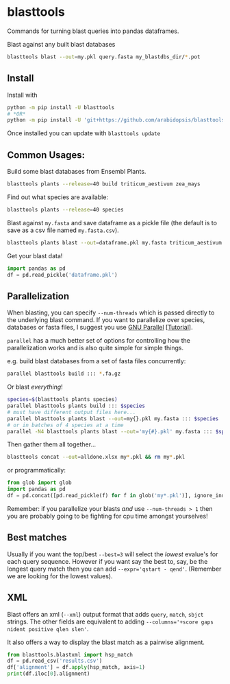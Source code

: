 # blasttools

Commands for turning blast queries into pandas dataframes.

Blast against any built blast databases

```sh
blasttools blast --out=my.pkl query.fasta my_blastdbs_dir/*.pot
```

## Install

Install with

```sh
python -m pip install -U blasttools
# *OR*
python -m pip install -U 'git+https://github.com/arabidopsis/blasttools.git'
```

Once installed you can update with `blasttools update`

## Common Usages:

Build some blast databases from Ensembl Plants.

```sh
blasttools plants --release=40 build triticum_aestivum zea_mays
```

Find out what species are available:

```sh
blasttools plants --release=40 species
```

Blast against `my.fasta` and save dataframe as a pickle file (the default is to
save as a csv file named `my.fasta.csv`).

```sh
blasttools plants blast --out=dataframe.pkl my.fasta triticum_aestivum zea_mays
```

Get your blast data!

```python
import pandas as pd
df = pd.read_pickle('dataframe.pkl')
```

## Parallelization

When blasting, you can specify `--num-threads` which is passed directly to the
underlying blast command. If you want to parallelize over species, databases or fasta files,
I suggest you use [GNU Parallel](https://www.gnu.org/software/parallel/) [[Tutorial](https://blog.ronin.cloud/gnu-parallel/)].

`parallel` has a much better set of options for controlling how the parallelization works
and is also quite simple for simple things.

e.g. build blast databases from a set of fasta files concurrently:

```sh
parallel blasttools build ::: *.fa.gz
```

Or blast _everything_!

```sh
species=$(blasttools plants species)
parallel blasttools plants build ::: $species
# must have different output files here...
parallel blasttools plants blast --out=my{}.pkl my.fasta ::: $species
# or in batches of 4 species at a time
parallel -N4 blasttools plants blast --out='my{#}.pkl' my.fasta ::: $species
```

Then gather them all together...

```sh
blasttools concat --out=alldone.xlsx my*.pkl && rm my*.pkl
```

or programmatically:

```python
from glob import glob
import pandas as pd
df = pd.concat([pd.read_pickle(f) for f in glob('my*.pkl')], ignore_index=True)
```

Remember: if you parallelize your blasts _and_ use `--num-threads > 1`
then you are probably going to be fighting for cpu time
amongst yourselves!

## Best matches

Usually if you want the top/best `--best=3` will select the _lowest_ evalue's for
each query sequence. However if you want say the best to, say, be the longest query match
then you can add `--expr='qstart - qend'`. (Remember we are looking for the lowest values).

## XML

Blast offers an xml (`--xml`) output format that adds `query`, `match`, `sbjct` strings. The other
fields are equivalent to adding `--columns='+score gaps nident positive qlen slen'`.

It also offers a way to display the blast match as a pairwise alignment.

```python
from blasttools.blastxml import hsp_match
df = pd.read_csv('results.csv')
df['alignment'] = df.apply(hsp_match, axis=1)
print(df.iloc[0].alignment)
```
